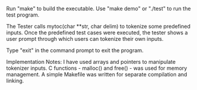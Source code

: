 Run "make" to build the executable. Use "make demo" or "./test" to run the test program.

The Tester calls mytoc(char **str, char delim) to tokenize some predefined inputs. Once the predefined test cases were executed, the tester shows a user prompt through which users can tokenize their own inputs.

Type "exit" in the command prompt to exit the program.

Implementation Notes:
I have used arrays and pointers to manipulate tokenizer inputs.
C functions - malloc() and free() - was used for memory management.
A simple Makefile was written for separate compilation and linking. 
